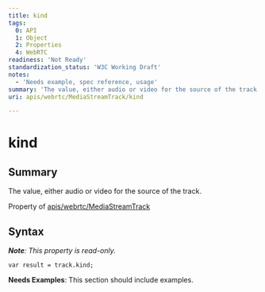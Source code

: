 ```yaml
---
title: kind
tags:
  0: API
  1: Object
  2: Properties
  4: WebRTC
readiness: 'Not Ready'
standardization_status: 'W3C Working Draft'
notes:
  - 'Needs example, spec reference, usage'
summary: 'The value, either audio or video for the source of the track.'
uri: apis/webrtc/MediaStreamTrack/kind

---
```

# kind

## Summary

The value, either audio or video for the source of the track.

<span data-meta="applies_to" data-type="key">Property of <span data-type="value">[apis/webrtc/MediaStreamTrack](/apis/webrtc/MediaStreamTrack)</span></span>

## Syntax

***Note**: This property is read-only.*

``` {.js}
var result = track.kind;
```

**Needs Examples**: This section should include examples.

